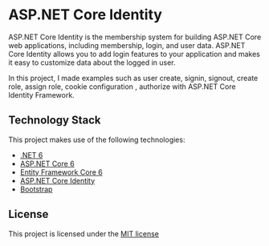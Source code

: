 # ASP.NET Core Identity 

ASP.NET Core Identity is the membership system for building ASP.NET Core web applications, including membership, login, and user data. ASP.NET Core Identity allows you to add login features to your application and makes it easy to customize data about the logged in user.

In this project, I made examples such as user create, signin, signout, create role, assign role, cookie configuration , authorize with ASP.NET Core Identity Framework.

## Technology Stack
This project makes use of the following technologies:
- [.NET 6](https://docs.microsoft.com/en-us/dotnet/core/whats-new/dotnet-6)
- [ASP.NET Core 6](https://docs.microsoft.com/en-us/aspnet/core/release-notes/aspnetcore-6.0?view=aspnetcore-6.0)
- [Entity Framework Core 6](https://docs.microsoft.com/ef/core/what-is-new/ef-core-6.0/whatsnew)
- [ASP.NET Core Identity](https://docs.microsoft.com/aspnet/core/security/authentication/identity?view=aspnetcore-6.0&tabs=visual-studio)
- [Bootstrap](https://getbootstrap.com/docs/5.1/getting-started/introduction/)

## License
This project is licensed under the [MIT license](./blob/master/LICENSE.txt)
